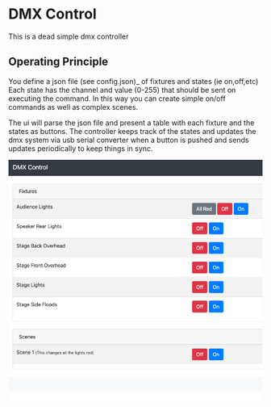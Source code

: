 # DMX Control

This is a dead simple dmx controller

## Operating Principle

You define a json file (see config.json)_ of fixtures and states (ie on,off,etc)  Each state has the channel and value (0-255) that should be sent on executing the command. In this way you can create simple on/off commands as well as complex scenes.

The ui will parse the json file and present a table with each fixture and the states as buttons. The controller keeps track of the states and updates the dmx system via usb serial converter when a button is pushed and sends updates periodically to keep things in sync.


![Interface Control](https://github.com/rob121/dmxcontrol/blob/main/readme.png?raw=true)